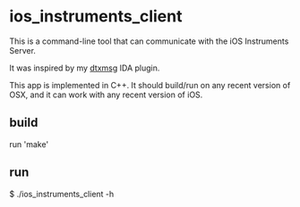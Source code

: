 # ios\_instruments\_client

This is a command-line tool that can communicate with the iOS Instruments Server.

It was inspired by my [dtxmsg](https://github.com/troybowman/dtxmsg) IDA plugin.

This app is implemented in C++. It should build/run on any recent version of OSX,
and it can work with any recent version of iOS.

## build

run 'make'

## run

$ ./ios\_instruments\_client -h
